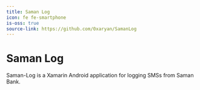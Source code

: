 ```yaml
---
title: Saman Log
icon: fe fe-smartphone
is-oss: true
source-link: https://github.com/0xaryan/SamanLog
---
```

# Saman Log

Saman-Log is a Xamarin Android application for logging SMSs from Saman Bank.


